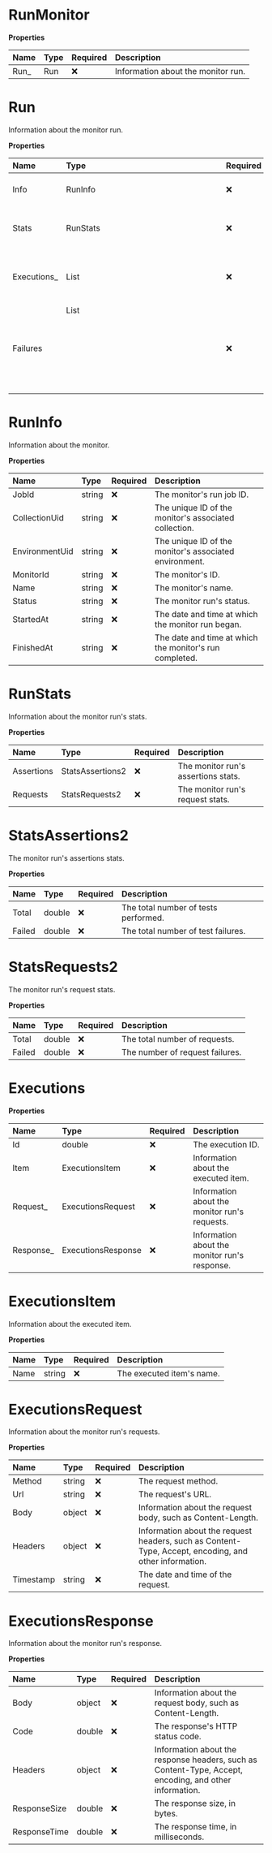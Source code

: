 # RunMonitor

**Properties**

| Name  | Type | Required | Description                        |
| :---- | :--- | :------- | :--------------------------------- |
| Run\_ | Run  | ❌       | Information about the monitor run. |

# Run

Information about the monitor run.

**Properties**

| Name         | Type             | Required | Description                                                      |
| :----------- | :--------------- | :------- | :--------------------------------------------------------------- |
| Info         | RunInfo          | ❌       | Information about the monitor.                                   |
| Stats        | RunStats         | ❌       | Information about the monitor run's stats.                       |
| Executions\_ | List<Executions> | ❌       | Information about the monitor run's executions.                  |
| Failures     | List<object>     | ❌       | If the monitor run failed, information about the run's failures. |

# RunInfo

Information about the monitor.

**Properties**

| Name           | Type   | Required | Description                                             |
| :------------- | :----- | :------- | :------------------------------------------------------ |
| JobId          | string | ❌       | The monitor's run job ID.                               |
| CollectionUid  | string | ❌       | The unique ID of the monitor's associated collection.   |
| EnvironmentUid | string | ❌       | The unique ID of the monitor's associated environment.  |
| MonitorId      | string | ❌       | The monitor's ID.                                       |
| Name           | string | ❌       | The monitor's name.                                     |
| Status         | string | ❌       | The monitor run's status.                               |
| StartedAt      | string | ❌       | The date and time at which the monitor run began.       |
| FinishedAt     | string | ❌       | The date and time at which the monitor's run completed. |

# RunStats

Information about the monitor run's stats.

**Properties**

| Name       | Type             | Required | Description                         |
| :--------- | :--------------- | :------- | :---------------------------------- |
| Assertions | StatsAssertions2 | ❌       | The monitor run's assertions stats. |
| Requests   | StatsRequests2   | ❌       | The monitor run's request stats.    |

# StatsAssertions2

The monitor run's assertions stats.

**Properties**

| Name   | Type   | Required | Description                          |
| :----- | :----- | :------- | :----------------------------------- |
| Total  | double | ❌       | The total number of tests performed. |
| Failed | double | ❌       | The total number of test failures.   |

# StatsRequests2

The monitor run's request stats.

**Properties**

| Name   | Type   | Required | Description                     |
| :----- | :----- | :------- | :------------------------------ |
| Total  | double | ❌       | The total number of requests.   |
| Failed | double | ❌       | The number of request failures. |

# Executions

**Properties**

| Name       | Type               | Required | Description                                   |
| :--------- | :----------------- | :------- | :-------------------------------------------- |
| Id         | double             | ❌       | The execution ID.                             |
| Item       | ExecutionsItem     | ❌       | Information about the executed item.          |
| Request\_  | ExecutionsRequest  | ❌       | Information about the monitor run's requests. |
| Response\_ | ExecutionsResponse | ❌       | Information about the monitor run's response. |

# ExecutionsItem

Information about the executed item.

**Properties**

| Name | Type   | Required | Description               |
| :--- | :----- | :------- | :------------------------ |
| Name | string | ❌       | The executed item's name. |

# ExecutionsRequest

Information about the monitor run's requests.

**Properties**

| Name      | Type   | Required | Description                                                                                           |
| :-------- | :----- | :------- | :---------------------------------------------------------------------------------------------------- |
| Method    | string | ❌       | The request method.                                                                                   |
| Url       | string | ❌       | The request's URL.                                                                                    |
| Body      | object | ❌       | Information about the request body, such as Content-Length.                                           |
| Headers   | object | ❌       | Information about the request headers, such as Content-Type, Accept, encoding, and other information. |
| Timestamp | string | ❌       | The date and time of the request.                                                                     |

# ExecutionsResponse

Information about the monitor run's response.

**Properties**

| Name         | Type   | Required | Description                                                                                            |
| :----------- | :----- | :------- | :----------------------------------------------------------------------------------------------------- |
| Body         | object | ❌       | Information about the request body, such as Content-Length.                                            |
| Code         | double | ❌       | The response's HTTP status code.                                                                       |
| Headers      | object | ❌       | Information about the response headers, such as Content-Type, Accept, encoding, and other information. |
| ResponseSize | double | ❌       | The response size, in bytes.                                                                           |
| ResponseTime | double | ❌       | The response time, in milliseconds.                                                                    |

<!-- This file was generated by liblab | https://liblab.com/ -->
